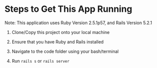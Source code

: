 # Steps to Get This App Running

Note: This application uses Ruby Version 2.5.1p57, and Rails Version 5.2.1

1. Clone/Copy this project onto your local machine

2. Ensure that you have Ruby and Rails installed

3. Navigate to the code folder using your bash/terminal 

4. Run `rails s` or `rails server`
